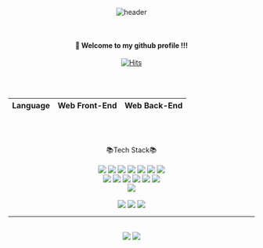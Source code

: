 <div align="center"> 

![header](https://capsule-render.vercel.app/api?type=wave&color=FFA9CE&height=400&color=auto&text=Hello&nbsp;I'm&nbsp;Arin◡̈!!)
<br>
	
	
<br>

#### :wave: Welcome to my github profile !!! <br>
[![Hits](https://hits.seeyoufarm.com/api/count/incr/badge.svg?url=https%3A%2F%2Fgithub.com%2Fhappyrina%2Fhit-counter&count_bg=%23FF88BB&title_bg=%23555555&icon=staffbase.svg&icon_color=%23E7E7E7&title=Today&edge_flat=false)](https://hits.seeyoufarm.com)

<br>
<br>

|Language|Web Front-End|Web Back-End|
|---|---------|---|



<br>
<br>
<br>
📚Tech Stack📚
<br><br>
<div align="center">
	<img src="https://img.shields.io/badge/HTML5-E34F26?style=flat&logo=HTML5&logoColor=white" />
	<img src="https://img.shields.io/badge/CSS3-1572B6?style=flat&logo=CSS3&logoColor=white" />
 	<img src="https://img.shields.io/badge/Javascript-F7DF1E?style=flat&logo=Javascript&logoColor=white" />
	<img src="https://img.shields.io/badge/React-61DAFB?style=flat&logo=React&logoColor=white" />
	<img src="https://img.shields.io/badge/Typescript-3178C6?style=flat&logo=Typescript&logoColor=white" />
	<img src="https://img.shields.io/badge/Python-3776AB?style=flat&logo=Python&logoColor=white" />
	<img src="https://img.shields.io/badge/Nodejs-339933?style=flat&logo=Nodejs&logoColor=white" />
	<br>
	<img src="https://img.shields.io/badge/Linux-FCC624?style=flat&logo=Linux&logoColor=white" />
	<img src="https://img.shields.io/badge/centos-262577?style=flat&logo=Centos&logoColor=white" />
	<img src="https://img.shields.io/badge/ubuntu-E95420?style=flat&logo=Ubuntu&logoColor=white" />
	<img src="https://img.shields.io/badge/MongoDB-47A248?style=flat&logo=MongoDB&logoColor=white" />
	<img src="https://img.shields.io/badge/MySQL-4479A1?style=flat&logo=MySQL&logoColor=white" />
	<img src="https://img.shields.io/badge/MariaDB-003545?style=flat&logo=MariaDB&logoColor=white" />
	<br>
	<img src="https://img.shields.io/badge/amazonaws-232F3E?style=flat&logo=AWS&logoColor=white" />
	<br>
	<br>
	<img src="https://img.shields.io/badge/Photoshop-31A8FF?style=flat&logo=Photoshop&logoColor=white" />
	<img src="https://img.shields.io/badge/Illustrator-FF9A00?style=flat&logo=Illustrator&logoColor=white" />
	<img src="https://img.shields.io/badge/Figma-F24E1E?style=flat&logo=Figma&logoColor=white" />	
</div>
<hr>
<br>
<img src="https://github-readme-stats.vercel.app/api/top-langs/?username=happyrina&layout=compact">
<img src="https://github-readme-stats.vercel.app/api?username=happyrina&show_icons=true">
</div>
